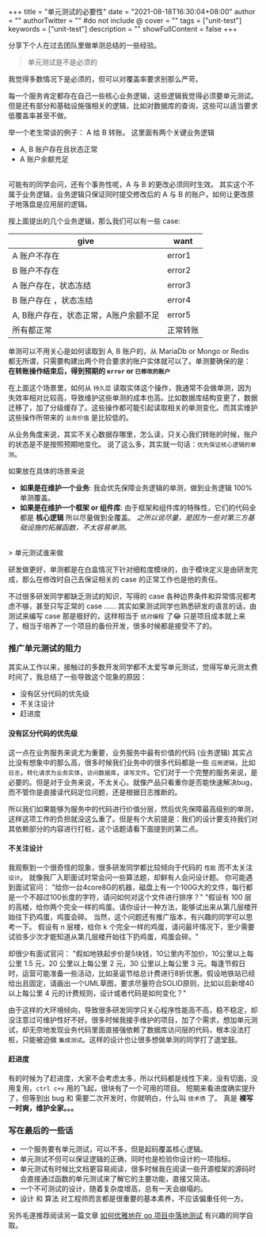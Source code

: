 +++
title = "单元测试的必要性"
date = "2021-08-18T16:30:04+08:00"
author = ""
authorTwitter = "" #do not include @
cover = ""
tags = ["unit-test"]
keywords = ["unit-test"]
description = ""
showFullContent = false
+++

分享下个人在过去团队里做单测总结的一些经验。

> 单元测试是不是必须的

我觉得多数情况下是必须的，但可以对覆盖率要求别那么严苛。

每一个服务肯定都存在自己一些核心业务逻辑，这些逻辑我觉得必须要单元测试。但是还有部分和基础设施强相关的逻辑，比如对数据库的查询，这些可以适当要求低覆盖率甚至不做。

举一个老生常谈的例子： A 给 B 转账。
这里面有两个关键业务逻辑
- A, B 账户存在且状态正常
- A 账户余额充足

<br />
可能有的同学会问，还有个事务性呢，A 与 B 的更改必须同时生效。
其实这个不属于业务逻辑，业务逻辑只保证同时提交修改后的 A 与 B 的账户，如何让更改原子地落盘是应用层的逻辑。

按上面提出的几个业务逻辑，那么我们可以有一些 case:

| give | want |
| ---- | ---- |
| A 账户不存在 | error1 |
| B 账户不存在 | error2 |
| A 账户存在，状态冻结 | error3 |
| B 账户存在 ，状态冻结| error4 |
| A, B账户存在，状态正常，A账户余额不足 | error5 |
| 所有都正常 | 正常转账 |

单测可以不用关心是如何读取到 A, B 账户的，从 MariaDb or Mongo or Redis 都无所谓，只需要构建出两个符合要求的账户实体就可以了。单测要确保的是：
**在转账操作结束后，得到预期的 `error` or `已修改的账户`**

在上面这个场景里，如何从 `持久层` 读取实体这个操作，我通常不会做单测，因为失效率相对比较高，导致维护这些单测的成本也高。比如数据库结构变更了，数据迁移了，加了分级缓存了。这些操作都可能引起读取相关的单测变化。而其实维护这些操作所带来的 `业务价值` 是比较低的。

从业务角度来说，其实不关心数据存哪里，怎么读，只关心我们转账的时候，账户的状态是不是按照预期地变化。
说了这么多，其实就一句话：`优先保证核心逻辑的单测`。

如果放在具体的场景来说
- **如果是在维护一个业务**: 我会优先保障业务逻辑的单测，做到业务逻辑 100%  单测覆盖。
- **如果是在维护一个框架 or 组件库**: 由于框架和组件库的特殊性，它们的代码全都是 **核心逻辑** 所以尽量做到全覆盖。
*之所以说尽量，是因为一些对第三方基础设施的拓展函数，不太容易单测。*

<br />
>  单元测试谁来做

研发做更好，单测都是在白盒情况下针对细粒度模块的，由于模块定义是由研发完成，那么在修改时自己去保证相关的 case 的正常工作也是他的责任。

不过很多研发同学都缺乏测试的知识，写得的 case 各种边界条件和异常情况都考虑不够，甚至只写正常的 case …… 
其实如果测试同学也熟悉研发的语言的话，由测试来编写 case 那是极好的，这样相当于 `结对编程` 了:joy:
只是项目成本就上来了，相当于培养了一个项目的备份开发，很多时候都是接受不了的。

### 推广单元测试的阻力
其实从工作以来，接触过的多数开发同学都不太爱写单元测试，觉得写单元测太费时间了，我总结了一些导致这个现象的原因：
- 没有区分代码的优先级
- 不关注设计
- 赶进度

#### 没有区分代码的优先级
这一点在业务服务来说尤为重要，业务服务中最有价值的代码 (业务逻辑) 其实占比没有想象中的那么高，很多时候我们业务中的很多代码都是一些 `应用逻辑`，比如 `日志`，`转化请求为业务实体`，`访问数据库`，`读写文件`。它们对于一个完整的服务来说，是必要的。但是对于业务来说，不太关心。就像产品只看重你是否能快速解决bug，而不管你是直接读代码定位问题，还是根据日志推断的。

所以我们如果能够为服务中的代码进行价值分层，然后优先保障最高级别的单测，这样这项工作的负担就没这么重了。但是有个大前提是：我们的设计要支持我们对其依赖部分的内容进行打桩，这个话题请看下面提到的第二点。

#### 不关注设计
我观察到一个很奇怪的现象，很多研发同学都比较倾向于代码的 `性能` 而不太关注 `设计`。
就像我厂入职面试时常会问一些算法题，却鲜有人会问设计题。
你可能遇到面试官问：
"给你一台4core8G的机器，磁盘上有一个100G大的文件，每行都是一个不超过100长度的字符，请问如何对这个文件进行排序？"
"假设有 100 层的高楼，给你两个完全一样的鸡蛋。请你设计一种方法，能够试出来从第几层楼开始往下扔鸡蛋，鸡蛋会碎。 当然，这个问题还有推广版本，有兴趣的同学可以思考一下。 假设有 n 层楼，给你 k 个完全一样的鸡蛋，请问最坏情况下，至少需要试验多少次才能知道从第几层楼开始往下扔鸡蛋，鸡蛋会碎。"

却很少有面试官问：
"假如地铁起步价是5块钱，10公里内不加价，10公里以上每公里 1.5 元，20 公里以上每公里 2 元，30 公里以上每公里 3 元。每逢节假日时，运营可能准备一些活动，比如圣诞节给总计费进行8折优惠。假设地铁站已经给出且固定，请画出一个UML草图，要求尽量符合SOLID原则，比如以后新增40以上每公里 4 元的计费规则，设计或者代码是如何变化？"

由于这样的大环境倾向，导致很多研发同学只关心程序性能高不高，稳不稳定，却没注意过可维护性好不好。很多时候我接手维护的项目，加了个需求，想加单元测试，却无奈地发现业务代码里面直接强依赖了数据库访问层的代码，根本没法打桩，只能被迫做 `集成测试`。这样的设计也让很多想做单测的同学打了退堂鼓。

#### 赶进度
有的时候为了赶进度，大家不会考虑太多，所以代码都是线性下来，没有切面，没用复用，`ctrl c+v` 用的飞起，很块有了一个可用的项目。
短期来看进度确实提升了，但等到出 bug 和 需要二次开发时，你就明白，什么叫 `技术债` 了。
真是
**裸写一时爽，维护全家。。。**

### 写在最后的一些话
- 一个服务要有单元测试，可以不多，但是起码覆盖核心逻辑。
- 单元测试不但可以保证逻辑的正确，同时也是检验你设计的一项指标。
- 单元测试有时候比文档更容易阅读，很多时候我在阅读一些开源框架的源码时会直接通过函数的单元测试来了解它的主要功能，直接又简洁。
- 一个不可测试的设计，随着复杂度增高，总有一天会崩塌的。
- 设计 和 算法 对工程师而言都是很重要的基本素养，不应该偏重任何一方。


另外毛遂推荐阅读另一篇文章 [如何优雅地在 go 项目中落地测试]() 有兴趣的同学自取。